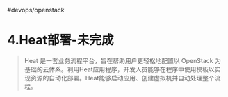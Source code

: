 #devops/openstack

# 4.Heat部署-未完成

> Heat 是一套业务流程平台，旨在帮助用户更轻松地配置以 OpenStack 为基础的云体系。利用Heat应用程序，开发人员能够在程序中使用模板以实现资源的自动化部署。Heat能够启动应用、创建虚拟机并自动处理整个流程。
